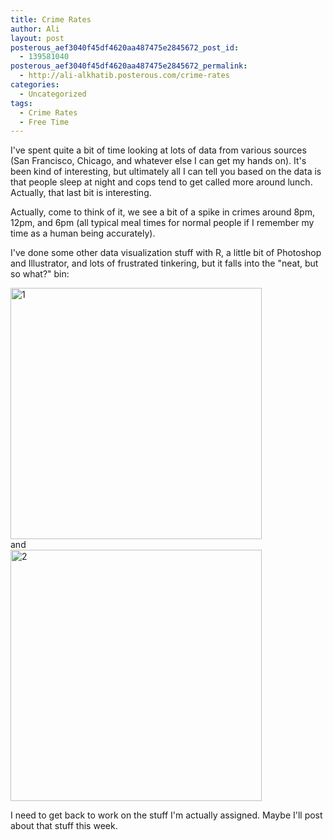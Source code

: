 ```yaml
---
title: Crime Rates
author: Ali
layout: post
posterous_aef3040f45df4620aa487475e2845672_post_id:
  - 139581040
posterous_aef3040f45df4620aa487475e2845672_permalink:
  - http://ali-alkhatib.posterous.com/crime-rates
categories:
  - Uncategorized
tags:
  - Crime Rates
  - Free Time
---
```

I've spent quite a bit of time looking at lots of data from various sources (San Francisco, Chicago, and whatever else I can get my hands on). It's been kind of interesting, but ultimately all I can tell you based on the data is that people sleep at night and cops tend to get called more around lunch. Actually, that last bit is interesting. 
<div>
  <div class='p_embed p_image_embed'><a href="http://ali-alkhatib.com/content/crime_over_day.png.scaled.1000.jpg"><imgalt="Crime_over_day" height="300" src="http://ali-alkhatib.com/content/crime_over_day.png.scaled.1000-300x180.jpg" /></a>
  </div>
  <p></div> <p /><div>  Actually, come to think of it, we see a bit of a spike in crimes around 8pm, 12pm, and 6pm (all typical meal times for normal people if I remember my time as a human being accurately).</div><p /><div>I've done some other data visualization stuff with R, a little bit of Photoshop and Illustrator, and lots of frustrated tinkering, but it falls into the "neat, but so what?" bin:</div><p /><div><div class='p_embed p_image_embed'><a href="http://ali-alkhatib.com/content/1.png.scaled.1000.jpg"><img alt="1" height="402" src="http://ali-alkhatib.com/content/1.png.scaled.1000-300x241.jpg" /></a></div></div><div>and</div><div><div class='p_embed p_image_embed'><a href="http://ali-alkhatib.com/content/2.png.scaled.1000.jpg"><img alt="2" height="402" src="http://ali-alkhatib.com/content/2.png.scaled.1000-300x241.jpg" /></a></div><p><p /><div>I need to get back to work on the stuff I'm actually assigned. Maybe I'll post about that stuff this week.</div></div>
